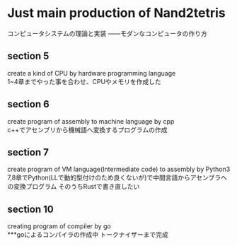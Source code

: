 # Just main production of Nand2tetris
コンピュータシステムの理論と実装
――モダンなコンピュータの作り方

## section 5
create a kind of CPU by hardware programming language  
1~4章までやった事を合わせ、CPUやメモリを作成した

## section 6
create program of assembly to machine language by cpp  
c++でアセンブリから機械語へ変換するプログラムの作成

## section 7
create program of VM language(Intermediate code) to assembly by Python3  
7,8章でPython(LLで動的型付けのため良くないが)で中間言語からアセンブラへの変換プログラム
そのうちRustで書き直したい

## section 10
creating program of compiler by go  
***goによるコンパイラの作成中 トークナイザーまで完成  
